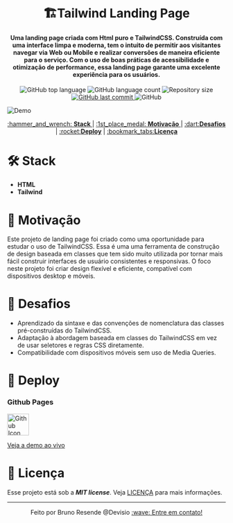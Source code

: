 <h1 align="center">
  🏗️Tailwind Landing Page
    <br>
</h1>

<h4 align="center">
  Uma landing page criada com Html puro e TailwindCSS. Construída com uma interface limpa e moderna, tem o intuito de permitir aos visitantes navegar via Web ou Mobile e realizar conversões de maneira eficiente para o serviço. Com o uso de boas práticas de acessibilidade e otimização de performance, essa landing page garante uma excelente experiência para os usuários.
</h4>
<p align="center">
  <img alt="GitHub top language" src="https://img.shields.io/github/languages/top/bresends/taiwind_landing">

  <img alt="GitHub language count" src="https://img.shields.io/github/languages/count/bresends/taiwind_landing">

  <img alt="Repository size" src="https://img.shields.io/github/languages/code-size/bresends/taiwind_landing">
  <a href="https://github.com/bresends/metronome/commits/master">
    <img alt="GitHub last commit" src="https://img.shields.io/github/last-commit/bresends/taiwind_landing">
  </a>
  <img alt="GitHub" src="https://img.shields.io/github/license/bresends/taiwind_landing">
</p>

![Demo](https://i.imgur.com/UhWhXA1.gif)

<p align="center">
  <a href="#hammer_and_wrench-Stack">:hammer_and_wrench: <strong>Stack</strong> </a> |
  <a href="#1st_place_medal-Motivação">:1st_place_medal: <strong>Motivação</strong> </a> |
  <a href="#dart-Desafios">:dart:<strong>Desafios</strong></a> |
  <a href="#rocket-Deploy">:rocket:<strong>Deploy</strong></a> |
  <a href="#bookmark_tabs-Licença">:bookmark_tabs:<strong>Licença</strong></a>
</p>

# :hammer_and_wrench: Stack

- **HTML**
- **Tailwind**

# :1st_place_medal: Motivação

Este projeto de landing page foi criado como uma oportunidade para estudar o uso de TailwindCSS. Essa é uma uma ferramenta de construção de design baseada em classes que tem sido muito utilizada por tornar mais fácil construir interfaces de usuário consistentes e responsivas. O foco neste projeto foi criar design flexível e eficiente, compatível com dispositivos desktop e móveis.

# :dart: Desafios

- Aprendizado da sintaxe e das convenções de nomenclatura das classes pré-construídas do TailwindCSS.
- Adaptação à abordagem baseada em classes do TailwindCSS em vez de usar seletores e regras CSS diretamente.
- Compatibilidade com dispositivos móveis sem uso de Media Queries.

# :rocket: Deploy
### Github Pages
<a href="https://bresends.github.io/taiwind_landing/">
    <img src="https://cdn-icons-png.flaticon.com/512/25/25231.png" width="50" height="50" alt="Github Icon">
</a>

[Veja a demo ao vivo](https://bresends.github.io/taiwind_landing/)

# :bookmark_tabs: Licença

Esse projeto está sob a **_MIT license_**. Veja [LICENÇA](https://github.com/bresends/taiwind_landing/blob/main/License.md) para mais informações.

---

<p align="center">
  <span>Feito por Bruno Resende @Devisio </span>
  <a href="https://www.linkedin.com/in/bresends/"> :wave: Entre em contato!</a> 
</p>
